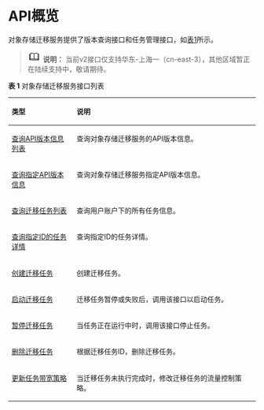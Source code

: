 # API概览<a name="oms_api_0005"></a>

对象存储迁移服务提供了版本查询接口和任务管理接口，如[表1](#table3122181416560)所示。

>![](public_sys-resources/icon-note.gif) **说明：** 
>当前v2接口仅支持华东-上海一（cn-east-3），其他区域暂正在陆续支持中，敬请期待。

**表 1**  对象存储迁移服务接口列表

<a name="table3122181416560"></a>
<table><thead align="left"><tr id="row412310143562"><th class="cellrowborder" valign="top" width="26.22%" id="mcps1.2.3.1.1"><p id="p512381418569"><a name="p512381418569"></a><a name="p512381418569"></a>类型</p>
</th>
<th class="cellrowborder" valign="top" width="73.78%" id="mcps1.2.3.1.2"><p id="p10123151475619"><a name="p10123151475619"></a><a name="p10123151475619"></a>说明</p>
</th>
</tr>
</thead>
<tbody><tr id="row636123723416"><td class="cellrowborder" valign="top" width="26.22%" headers="mcps1.2.3.1.1 "><p id="p1036193719341"><a name="p1036193719341"></a><a name="p1036193719341"></a><a href="查询API版本信息列表.md">查询API版本信息列表</a></p>
</td>
<td class="cellrowborder" valign="top" width="73.78%" headers="mcps1.2.3.1.2 "><p id="p136570207362"><a name="p136570207362"></a><a name="p136570207362"></a>查询对象存储迁移服务的API版本信息。</p>
</td>
</tr>
<tr id="row9655143323416"><td class="cellrowborder" valign="top" width="26.22%" headers="mcps1.2.3.1.1 "><p id="p9656133123419"><a name="p9656133123419"></a><a name="p9656133123419"></a><a href="查询指定API版本信息.md">查询指定API版本信息</a></p>
</td>
<td class="cellrowborder" valign="top" width="73.78%" headers="mcps1.2.3.1.2 "><p id="p16141902376"><a name="p16141902376"></a><a name="p16141902376"></a>查询对象存储迁移服务指定API版本信息。</p>
</td>
</tr>
<tr id="row212311435619"><td class="cellrowborder" valign="top" width="26.22%" headers="mcps1.2.3.1.1 "><p id="p116181541023"><a name="p116181541023"></a><a name="p116181541023"></a><a href="查询迁移任务列表.md">查询迁移任务列表</a></p>
</td>
<td class="cellrowborder" valign="top" width="73.78%" headers="mcps1.2.3.1.2 "><p id="p412634117206"><a name="p412634117206"></a><a name="p412634117206"></a>查询用户账户下的所有任务信息。</p>
</td>
</tr>
<tr id="row1727885014118"><td class="cellrowborder" valign="top" width="26.22%" headers="mcps1.2.3.1.1 "><p id="p162798501817"><a name="p162798501817"></a><a name="p162798501817"></a><a href="查询指定ID的任务详情.md">查询指定ID的任务详情</a></p>
</td>
<td class="cellrowborder" valign="top" width="73.78%" headers="mcps1.2.3.1.2 "><p id="zh-cn_topic_0245075032_p8671305"><a name="zh-cn_topic_0245075032_p8671305"></a><a name="zh-cn_topic_0245075032_p8671305"></a>查询指定ID的任务详情。</p>
</td>
</tr>
<tr id="row3123814115611"><td class="cellrowborder" valign="top" width="26.22%" headers="mcps1.2.3.1.1 "><p id="p2617441228"><a name="p2617441228"></a><a name="p2617441228"></a><a href="创建迁移任务.md">创建迁移任务</a></p>
</td>
<td class="cellrowborder" valign="top" width="73.78%" headers="mcps1.2.3.1.2 "><p id="p109710412205"><a name="p109710412205"></a><a name="p109710412205"></a>创建迁移任务。</p>
</td>
</tr>
<tr id="row852410300222"><td class="cellrowborder" valign="top" width="26.22%" headers="mcps1.2.3.1.1 "><p id="p1952493011221"><a name="p1952493011221"></a><a name="p1952493011221"></a><a href="启动迁移任务.md">启动迁移任务</a></p>
</td>
<td class="cellrowborder" valign="top" width="73.78%" headers="mcps1.2.3.1.2 "><p id="zh-cn_topic_0245075044_p58281439"><a name="zh-cn_topic_0245075044_p58281439"></a><a name="zh-cn_topic_0245075044_p58281439"></a>迁移任务暂停或失败后，调用该接口以启动任务。</p>
</td>
</tr>
<tr id="row7667203315228"><td class="cellrowborder" valign="top" width="26.22%" headers="mcps1.2.3.1.1 "><p id="p766773312216"><a name="p766773312216"></a><a name="p766773312216"></a><a href="暂停迁移任务.md">暂停迁移任务</a></p>
</td>
<td class="cellrowborder" valign="top" width="73.78%" headers="mcps1.2.3.1.2 "><p id="p1866717334221"><a name="p1866717334221"></a><a name="p1866717334221"></a>当任务正在运行中时，调用该接口停止任务。</p>
</td>
</tr>
<tr id="row52004368228"><td class="cellrowborder" valign="top" width="26.22%" headers="mcps1.2.3.1.1 "><p id="p4200133692215"><a name="p4200133692215"></a><a name="p4200133692215"></a><a href="删除迁移任务.md">删除迁移任务</a></p>
</td>
<td class="cellrowborder" valign="top" width="73.78%" headers="mcps1.2.3.1.2 "><p id="p5200536172218"><a name="p5200536172218"></a><a name="p5200536172218"></a>根据迁移任务ID，删除迁移任务。</p>
</td>
</tr>
<tr id="row0499265617"><td class="cellrowborder" valign="top" width="26.22%" headers="mcps1.2.3.1.1 "><p id="p45022616614"><a name="p45022616614"></a><a name="p45022616614"></a><a href="更新任务带宽策略.md">更新任务带宽策略</a></p>
</td>
<td class="cellrowborder" valign="top" width="73.78%" headers="mcps1.2.3.1.2 "><p id="p25015263619"><a name="p25015263619"></a><a name="p25015263619"></a>当迁移任务未执行完成时，修改迁移任务的流量控制策略。</p>
</td>
</tr>
</tbody>
</table>

